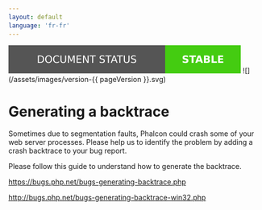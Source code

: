 ```yaml
---
layout: default
language: 'fr-fr'
---
```

![](/assets/images/document-status-stable-success.svg) ![](/assets/images/version-{{ pageVersion }}.svg)
# Generating a backtrace

Sometimes due to segmentation faults, Phalcon could crash some of your web server processes. Please help us to identify the problem by adding a crash backtrace to your bug report.

Please follow this guide to understand how to generate the backtrace.

<https://bugs.php.net/bugs-generating-backtrace.php>

<http://bugs.php.net/bugs-generating-backtrace-win32.php>
